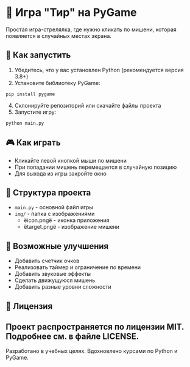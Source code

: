 # 🎯 Игра "Тир" на PyGame
Простая игра-стрелялка, где нужно кликать по мишени, которая появляется в случайных местах экрана.

## 🚀 Как запустить
1. Убедитесь, что у вас установлен Python (рекомендуется версия 3.8+)
2. Установите библиотеку PyGame:
```
pip install pygame
```
4. Склонируйте репозиторий или скачайте файлы проекта
5. Запустите игру:
```
python main.py
```

## 🎮 Как играть
- Кликайте левой кнопкой мыши по мишени
- При попадании мишень перемещается в случайную позицию
- Для выхода из игры закройте окно

## 📁 Структура проекта
- `main.py` - основной файл игры
- `img/` - папка с изображениями
    - ёicon.pngё - иконка приложения
    - ёtarget.pngё - изображение мишени

## 🔧 Возможные улучшения
- Добавить счетчик очков
- Реализовать таймер и ограничение по времени
- Добавить звуковые эффекты
- Сделать движущуюся мишень
- Добавить разные уровни сложности

## 📜 Лицензия
Проект распространяется по лицензии MIT. Подробнее см. в файле LICENSE.
---
Разработано в учебных целях. Вдохновлено курсами по Python и PyGame.
